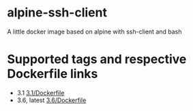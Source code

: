# alpine-ssh-client
A little docker image based on alpine with ssh-client and bash

# Supported tags and respective Dockerfile links
- 3.1 [3.1/Dockerfile](https://github.com/kroniak/alpine-ssh-client/blob/master/3.1/Dockerfile)
- 3.6, latest [3.6/Dockerfile](https://github.com/kroniak/alpine-ssh-client/blob/master/3.6/Dockerfile)
